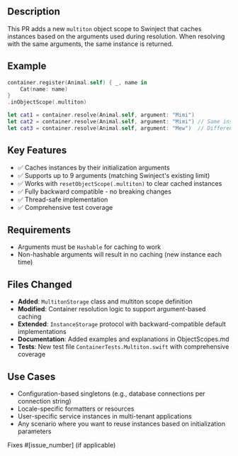 ## Description

This PR adds a new `multiton` object scope to Swinject that caches instances based on the arguments used during resolution. When resolving with the same arguments, the same instance is returned.

## Example

```swift
container.register(Animal.self) { _, name in
    Cat(name: name)
}
.inObjectScope(.multiton)

let cat1 = container.resolve(Animal.self, argument: "Mimi")
let cat2 = container.resolve(Animal.self, argument: "Mimi") // Same instance as cat1
let cat3 = container.resolve(Animal.self, argument: "Mew")  // Different instance
```

## Key Features

- ✅ Caches instances by their initialization arguments
- ✅ Supports up to 9 arguments (matching Swinject's existing limit)
- ✅ Works with `resetObjectScope(.multiton)` to clear cached instances
- ✅ Fully backward compatible - no breaking changes
- ✅ Thread-safe implementation
- ✅ Comprehensive test coverage

## Requirements

- Arguments must be `Hashable` for caching to work
- Non-hashable arguments will result in no caching (new instance each time)

## Files Changed

- **Added**: `MultitonStorage` class and multiton scope definition
- **Modified**: Container resolution logic to support argument-based caching
- **Extended**: `InstanceStorage` protocol with backward-compatible default implementations
- **Documentation**: Added examples and explanations in ObjectScopes.md
- **Tests**: New test file `ContainerTests.Multiton.swift` with comprehensive coverage

## Use Cases

- Configuration-based singletons (e.g., database connections per connection string)
- Locale-specific formatters or resources
- User-specific service instances in multi-tenant applications
- Any scenario where you want to reuse instances based on initialization parameters

Fixes #[issue_number] (if applicable) 